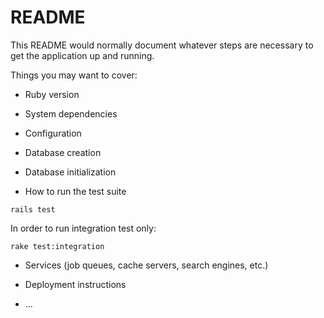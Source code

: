 # README

This README would normally document whatever steps are necessary to get the
application up and running.

Things you may want to cover:

* Ruby version

* System dependencies

* Configuration

* Database creation

* Database initialization

* How to run the test suite

```
rails test
```

In order to run integration test only:

```
rake test:integration
```



* Services (job queues, cache servers, search engines, etc.)

* Deployment instructions

* ...
